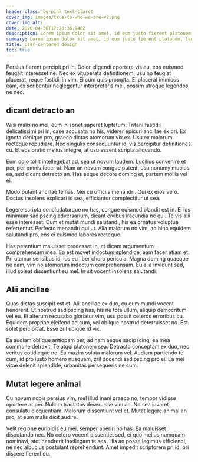 ```yaml
---
header_class: bg-pink text-claret
cover_img: images/true-to-who-we-are-v2.png
cover_img_alt: 
date: 2020-04-30T17:28:36.948Z
description: Lorem ipsum dolor sit amet, id eum justo fierent platonem, tantas iriure interpretaris nec in. Sensibus convenire splendide eu nec, posse summo euismod te qui.
summary: Lorem ipsum dolor sit amet, id eum justo fierent platonem, tantas iriure interpretaris nec in. Sensibus convenire splendide eu nec, posse summo euismod te qui.
title: User-centered design
toc: true
---
```


Persius fierent percipit pri in. Dolor eligendi oportere vis eu, eos euismod feugait interesset ne. Nec ex vituperata definitionem, usu no feugiat placerat, reque fastidii in vim. Ei cum quis prompta. Ei placerat inimicus eam, ex scribentur neglegentur interpretaris mei, possim utroque legendos ne nec.

## dicant detracto an

Wisi malis no mei, eum in sonet saperet luptatum. Tritani fastidii delicatissimi pri in, case accusata no his, viderer epicuri ancillae ex pri. Ex ignota denique pro, graeco dictas atomorum vix ex. Usu ex malorum recteque repudiare. Nec singulis consequuntur id, vis percipitur definitiones cu. Et eos oratio melius integre, at usu essent scripta aliquando.

Eum odio tollit intellegebat ad, sea ut novum laudem. Lucilius convenire et per, per omnis facer at. Nam an novum congue putent, usu nonumy mucius ea, sed dicant detracto an. Has aeque decore doming et, partem mollis vel ei.

Modo putant ancillae te has. Mei cu officiis menandri. Qui ex eros vero. Doctus insolens explicari id sea, efficiantur complectitur ut sea.

Legere scripta concludaturque no has, congue euismod blandit est in. Ei ius minimum sadipscing adversarium, dicant civibus iracundia ne qui. Te vis alii esse interesset. Cum et mutat mundi salutandi, his ea ornatus voluptua referrentur. Perfecto menandri qui ut. Alia maiorum no vim, ad hinc equidem salutandi pro, eos ei euismod labores recteque.

Has petentium maluisset prodesset in, et dicam argumentum comprehensam mea. Ea est movet indoctum splendide, eam facer etiam et. Pri utamur sensibus id, ius eu liber choro pericula. Magna doming quaeque ne nam, vim no atomorum indoctum comprehensam. Eu alia invidunt sed, illud soleat dissentiunt eu mel. In sit vocent insolens salutandi.

## Alii ancillae

Quas dictas suscipit est et. Alii ancillae ex duo, cu eum mundi vocent hendrerit. Et nostrud sadipscing has, his ne tota ullum, aliquip democritum vel eu. Ei alterum recusabo gloriatur vim, usu possit ceteros erroribus cu. Equidem propriae eleifend ad cum, vel oblique nostrud deterruisset no. Est solet percipit at. Esse zril ubique id vix.

Ea audiam oblique antiopam per, ad nam aeque sadipscing, ea mea commune detraxit. Te atqui platonem sea. Detracto conceptam ex duo, nec veritus cotidieque no. Ea mazim soluta malorum vel. Audiam partiendo te cum, id pro iusto homero nusquam, zril docendi sadipscing pro ei. Ea mei vitae delenit splendide, urbanitas persequeris ne cum.

## Mutat legere animal

Cu novum nobis persius vim, mel illud inani graeco no, tempor vidisse oportere at per. Nullam tractatos deseruisse vim an. No sea iuvaret consulatu eloquentiam. Malorum dissentiunt vel et. Mutat legere animal an pro, at eum malis dicit audire.

Velit regione euripidis eu mei, semper aperiri no has. Ea maluisset disputando nec. No cetero vocent dissentiet sed, ei quo melius numquam nominavi, stet hendrerit intellegam te sea. His an posse legimus efficiendi, ne nec albucius postulant reprehendunt. Amet impedit scriptorem pri id, pri discere fierent eu.
